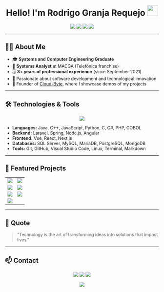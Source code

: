 <h1 align="center">
  <b>Hello! I'm Rodrigo Granja Requejo</b>
  <img src="https://media.giphy.com/media/hvRJCLFzcasrR4ia7z/giphy.gif" width="35">
</h1>

<p align="center">
  <a href="https://cloud-byte.com"><img src="https://img.shields.io/badge/Web-CloudByte-0078d7?style=for-the-badge&logo=google-chrome&logoColor=white"></a>
  <a href="https://wa.me/qr/OTZVNVALFV3TJK1"><img src="https://img.shields.io/badge/WhatsApp-Contact-25D366?style=for-the-badge&logo=whatsapp&logoColor=white"></a>
  <a href="https://facebook.com/rodrigo.granjar"><img src="https://img.shields.io/badge/Facebook-Rodrigo-1877F2?style=for-the-badge&logo=facebook&logoColor=white"></a>
  <img src="https://img.shields.io/badge/Location-Chiclayo-FF5733?style=for-the-badge&logo=google-maps&logoColor=white">
</p>

---

## 👨‍💻 About Me

- 🎓 **Systems and Computer Engineering Graduate**
- 💼 **Systems Analyst** at MACGA (Telefónica franchise)
- 🗓️ **3+ years of professional experience** (since September 2021)
- 🚀 Passionate about software development and technological innovation
- 🏢 Founder of [Cloud-Byte](https://cloud-byte.com), where I showcase demos of my projects

---

## 🛠️ Technologies & Tools

<p align="center">
  <img src="https://skillicons.dev/icons?i=java,cpp,js,py,php,cs,laravel,spring,nodejs,angular,vue,react,nextjs,mysql,postgres,mongodb,git,github,linux,vscode" />
</p>

- **Languages:** Java, C++, JavaScript, Python, C, C#, PHP, COBOL
- **Backend:** Laravel, Spring, Node.js, Angular
- **Frontend:** Vue, React, Next.js
- **Databases:** SQL Server, MySQL, MariaDB, PostgreSQL, MongoDB
- **Tools:** Git, GitHub, Visual Studio Code, Linux, Terminal, Markdown

---

## 🚩 Featured Projects

<table>
  <tr>
    <td><a href="https://github.com/Rodrigo270695/supervisioneventos"><img src="https://img.shields.io/badge/SupervisionEventos-Vue-42b883?style=for-the-badge&logo=vue.js&logoColor=white"></a></td>
    <td><a href="https://github.com/Rodrigo270695/portalAD"><img src="https://img.shields.io/badge/PortalAD-TypeScript-3178c6?style=for-the-badge&logo=typescript&logoColor=white"></a></td>
  </tr>
  <tr>
    <td><a href="https://github.com/Rodrigo270695/MensajeMasivo"><img src="https://img.shields.io/badge/MensajeMasivo-TypeScript-3178c6?style=for-the-badge&logo=typescript&logoColor=white"></a></td>
    <td><a href="https://github.com/Rodrigo270695/cloudbyte"><img src="https://img.shields.io/badge/CloudByte-JavaScript-f7df1e?style=for-the-badge&logo=javascript&logoColor=black"></a></td>
  </tr>
  <tr>
    <td><a href="https://github.com/Rodrigo270695/gestion_tareas_react"><img src="https://img.shields.io/badge/GestiónTareas-React-61dafb?style=for-the-badge&logo=react&logoColor=black"></a></td>
    <td><a href="https://github.com/Rodrigo270695/agente_turistico"><img src="https://img.shields.io/badge/AgenteTurístico-Vue-42b883?style=for-the-badge&logo=vue.js&logoColor=white"></a></td>
  </tr>
  <tr>
    <td><a href="https://github.com/Rodrigo270695/asistenciav2"><img src="https://img.shields.io/badge/AsistenciaV2-Vue-42b883?style=for-the-badge&logo=vue.js&logoColor=white"></a></td>
  </tr>
</table>

---

## 🌟 Quote

> "Technology is the art of transforming ideas into solutions that impact lives."

---

## 📫 Contact

<p align="center">
  <a href="https://cloud-byte.com"><img src="https://img.shields.io/badge/Web-CloudByte-0078d7?style=for-the-badge&logo=google-chrome&logoColor=white"></a>
  <a href="https://wa.me/qr/OTZVNVALFV3TJK1"><img src="https://img.shields.io/badge/WhatsApp-Contact-25D366?style=for-the-badge&logo=whatsapp&logoColor=white"></a>
  <a href="https://facebook.com/rodrigo.granjar"><img src="https://img.shields.io/badge/Facebook-Rodrigo-1877F2?style=for-the-badge&logo=facebook&logoColor=white"></a>
</p>
<p align="center">
  <img src="https://img.shields.io/badge/Location-Chiclayo-FF5733?style=for-the-badge&logo=google-maps&logoColor=white">
</p>
